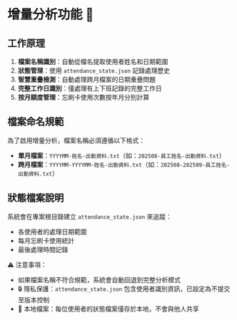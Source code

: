 # 增量分析功能 🚀

## 工作原理
1. **檔案名稱識別**：自動從檔名提取使用者姓名和日期範圍
2. **狀態管理**：使用 `attendance_state.json` 記錄處理歷史
3. **智慧重疊檢測**：自動處理跨月檔案的日期重疊問題
4. **完整工作日識別**：僅處理有上下班記錄的完整工作日
5. **按月額度管理**：忘刷卡使用次數按年月分別計算

## 檔案命名規範
為了啟用增量分析，檔案名稱必須遵循以下格式：
- **單月檔案**：`YYYYMM-姓名-出勤資料.txt`（如：`202508-員工姓名-出勤資料.txt`）
- **跨月檔案**：`YYYYMM-YYYYMM-姓名-出勤資料.txt`（如：`202508-202509-員工姓名-出勤資料.txt`）

## 狀態檔案說明
系統會在專案根目錄建立 `attendance_state.json` 來追蹤：
- 各使用者的處理日期範圍
- 每月忘刷卡使用統計
- 最後處理時間記錄

⚠️ 注意事項：
- 如果檔案名稱不符合規範，系統會自動回退到完整分析模式
- 🔒 隱私保護：`attendance_state.json` 包含使用者識別資訊，已設定為不提交至版本控制
- 📁 本地檔案：每位使用者的狀態檔案僅存於本地，不會與他人共享

